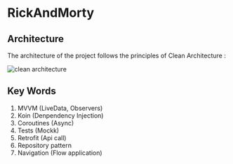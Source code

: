 # RickAndMorty

## Architecture

The architecture of the project follows the principles of Clean Architecture :

![clean architecture](https://uploads.toptal.io/blog/image/127608/toptal-blog-image-1543413671794-80993a19fea97477524763c908b50a7a.png)

## Key Words
1. MVVM (LiveData, Observers)
2. Koin (Denpendency Injection)
3. Coroutines (Async)
4. Tests (Mockk)
5. Retrofit (Api call)
6. Repository pattern
7. Navigation (Flow application)

